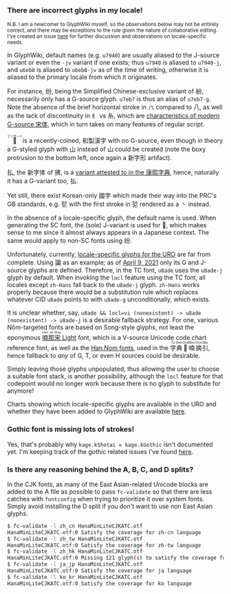 ### There are incorrect glyphs in my locale!

<sup>N.B. I am a newcomer to GlyphWiki myself, so the observations below may not be entirely correct, and there may be exceptions to the rule given the nature of collaborative editing. I've created an issue [here](https://github.com/Radically/HanazonoLite/issues/14) for further discussion and observations on locale-specific needs.</sup>

In GlyphWiki, default names (e.g. `u7940`) are usually aliased to the J-source variant or even the `-jv` variant if one exists; thus `u7940` is aliased to `u7940-j`, and `u6eb8` is aliased to `u6eb8-jv` as of the time of writing, otherwise it is aliased to the primary locale from which it originates.

For instance, <span class="large">纷</span>, being the Simplified Chinese-exclusive variant of <span class="large mincho" lang="ko">紛</span>, necessarily only has a G-source glyph. `u7eb7` is thus an alias of `u7eb7-g`. Note the absence of the brief horizontal stroke in <span class="large bold mincho" lang="zh-Hans">八</span> compared to <span class="large bold mincho" lang="ko">八</span>, as well as the lack of discontinuity in <span class="large bold mincho" lang="zh-Hans">纟</span> vs <span class="large bold mincho" lang="ja">糸</span>, which are [characteristics of modern G-source <span class="gothic">宋体</span>](https://en.wikipedia.org/wiki/Jiu_zixing#Characteristics), which in turn takes on many features of regular script.

<span class="large"><ruby>𫙹<rp>(</rp><rt>ブリザード</rt><rp>)</rp></ruby></span> is a recently-coined, <span class="gothic">和製漢字</span> with no G-source, even though in theory a G-styled glyph with <span class="large mincho bold" lang="zh-Hans">山</span> instead of <span class="large mincho bold" lang="ja">山</span> could be created (note the boxy protrusion to the bottom left, once again a <span class="gothic">新字形</span> artifact).

<span class="large mincho" lang="ja">払</span>, the <span class="gothic">新字体</span> of <span class="large mincho" lang="ja">拂</span>, is a [variant attested to in the <span class="gothic">康熙字典</span>](https://web.archive.org/web/20210408170441/https://c.cidianwang.com/file/kangxi/1555.gif), hence, naturally it has a G-variant too, <span class="large mincho" lang="zh-Hans">払</span>.

Yet still, there exist Korean-only <span lang="ko" class="gothic">國字</span> which made their way into the PRC's GB standards, e.g. <span class="large mincho" lang="zh-Hans">乻</span> with the first stroke in <span class="large mincho" lang="ko">乻</span> rendered as a <span class="large">丶</span> instead.

In the absence of a locale-specific glyph, the default name is used. When generating the SC font, the (sole) J-variant is used for <span class="large">𫙹</span>, which makes sense to me since it almost always appears in a Japanese context. The same would apply to non-SC fonts using <span class="large">纷</span>.

Unfortunately, currently, [locale-specific glyphs for the URO](https://en.glyphwiki.org/wiki/Group:MulticolumnCharts) are far from complete. Using <span class="large">諞</span> as an example; as of [April 9, 2021](https://en.glyphwiki.org/wiki/u8ade@7) only its G and J-source glyphs are defined. Therefore, in the TC font, `u8ade` uses the `u8ade-j` glyph by default. When invoking the `locl` feature using the TC font, all locales except `zh-Hans` fall back to the `u8ade-j` glyph. `zh-Hans` works properly because there would be a substitution rule which replaces whatever CID `u8ade` points to with `u8ade-g` unconditionally, which exists.

It is unclear whether, say, `u8ade && locl=vi (nonexistent) -> u8ade (nonexistent) -> u8ade-j` is a desirable fallback strategy. For one, various Nôm-targeted fonts are based on Song-style glyphs, not least the eponymous [<ruby><rb><span class="gothic">喃</span> </rb><rp>(</rp><rt>nôm</rt><rp>)</rp></ruby><ruby><rb><span class="gothic">那</span></rb><rp>(</rp><rt>na</rt><rp>)</rp></ruby><ruby><rb><span class="gothic">宋</span></rb><rp>(</rp><rt>tống</rt><rp>)</rp></ruby> Light](http://nomfoundation.org/nom-tools/Nom-Font) font, which is a V-source Unicode code chart reference font, as well as the [Han Nom fonts](http://vietunicode.sourceforge.net/), used in the <ruby><rb><span class="gothic">字</span></rb><rt>Từ</rt><rb><span class="gothic">典</span></rb><rt>Điển</rt><rb><span class="gothic">𡨸</span></rb><rt>Chữ</rt><rb><span class="gothic">喃</span></rb> <rt>Nôm</rt><rb><span class="gothic">摘</span></rb> <rt>Trích</rt><rb><span class="gothic">引</span></rb> <rt>Dẫn</rt></ruby>, hence fallback to _any_ of G, T, or even H sources could be desirable.

Simply leaving those glyphs unpopulated, thus allowing the user to choose a suitable font stack, is another possibility, although the `locl` feature for that codepoint would no longer work because there is no glyph to substitute for anymore!

Charts showing which locale-specific glyphs are available in the URO and whether they have been added to GlyphWiki are available [here](https://en.glyphwiki.org/wiki/Group:MulticolumnCharts).

### Gothic font is missing lots of strokes!

Yes, that's probably why `kage.kShotai = kage.kGothic` isn't documented yet. I'm keeping track of the gothic related issues I've found [here](https://github.com/Radically/HanazonoLite/issues/13).

### Is there any reasoning behind the A, B, C, and D splits?

In the CJK fonts, as many of the East Asian-related Unicode blocks are added to the A file as possible to pass `fc-validate` so that there are less catches with `fontconfig` when trying to prioritize it over system fonts. Simply avoid installing the D split if you don't want to use non East Asian glyphs.

```sh
$ fc-validate -l zh_cn HanaMinLiteCJKATC.otf
HanaMinLiteCJKATC.otf:0 Satisfy the coverage for zh-cn language
$ fc-validate -l zh_tw HanaMinLiteCJKATC.otf
HanaMinLiteCJKATC.otf:0 Satisfy the coverage for zh-tw language
$ fc-validate -l zh_hk HanaMinLiteCJKATC.otf
HanaMinLiteCJKATC.otf:0 Missing 121 glyph(s) to satisfy the coverage for zh-hk language
$ fc-validate -l ja_jp HanaMinLiteCJKATC.otf
HanaMinLiteCJKATC.otf:0 Satisfy the coverage for ja language
$ fc-validate -l ko_kr HanaMinLiteCJKATC.otf
HanaMinLiteCJKATC.otf:0 Satisfy the coverage for ko language
```

